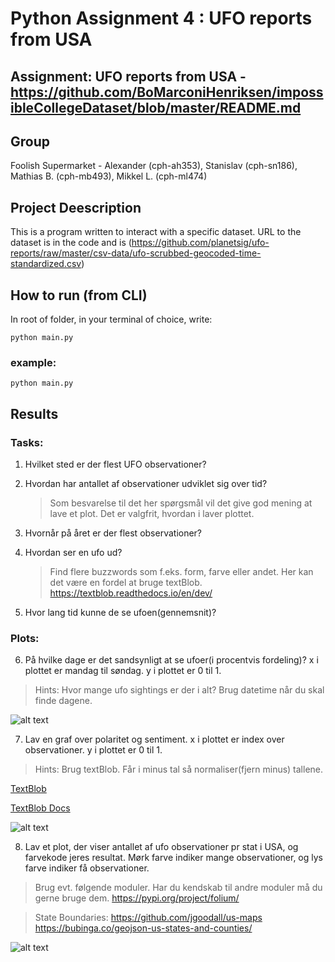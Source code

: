 # Python Assignment 4 : UFO reports from USA


## Assignment: UFO reports from USA - https://github.com/BoMarconiHenriksen/impossibleCollegeDataset/blob/master/README.md

## Group
Foolish Supermarket - Alexander (cph-ah353), Stanislav (cph-sn186), Mathias B. (cph-mb493), Mikkel L. (cph-ml474)

## Project Deescription
This is a program written to interact with a specific dataset.
URL to the dataset is in the code and is (https://github.com/planetsig/ufo-reports/raw/master/csv-data/ufo-scrubbed-geocoded-time-standardized.csv)

## How to run (from CLI)
In root of folder, in your terminal of choice, write:

```python main.py```

### example:

```python main.py```

## Results

### Tasks:
1. Hvilket sted er der flest UFO observationer?

2. Hvordan har antallet af observationer udviklet sig over tid?
    >Som besvarelse til det her spørgsmål vil det give god mening at lave et plot. Det er valgfrit, hvordan i laver plottet.

3. Hvornår på året er der flest observationer?

4. Hvordan ser en ufo ud?
    >Find flere buzzwords som f.eks. form, farve eller andet. Her kan det være en fordel at bruge textBlob. https://textblob.readthedocs.io/en/dev/

5. Hvor lang tid kunne de se ufoen(gennemsnit)?

### Plots:

6. På hvilke dage er det sandsynligt at se ufoer(i procentvis fordeling)?
x i plottet er mandag til søndag.
y i plottet er 0 til 1.

>Hints:
>Hvor mange ufo sightings er der i alt?
>Brug datetime når du skal finde dagene.

![alt text](img1.png)

7. Lav en graf over polaritet og sentiment.
x i plottet er index over observationer.
y i plottet er 0 til 1.

>Hints:
>Brug textBlob.
>Får i minus tal så normaliser(fjern minus) tallene.
    
[TextBlob](https://textblob.readthedocs.io/en/dev/)

[TextBlob Docs](https://textblob.readthedocs.io/en/dev/quickstart.html#sentiment-analysis)

![alt text](img2.png)

8. Lav et plot, der viser antallet af ufo observationer pr stat i USA, og farvekode jeres resultat. Mørk farve indiker mange observationer, og lys farve indiker få observationer.

>Brug evt. følgende moduler. Har du kendskab til andre moduler må du gerne bruge dem.
https://pypi.org/project/folium/

>State Boundaries:
https://github.com/jgoodall/us-maps
https://bubinga.co/geojson-us-states-and-counties/

![alt text](img3.png)